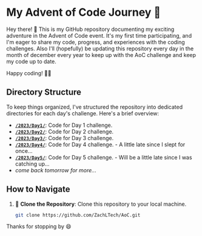 # My Advent of Code Journey 🎄

Hey there! 👋 This is my GitHub repository documenting my exciting adventure in the Advent of Code event. It's my first time participating, and I'm eager to share my code, progress, and experiences with the coding challenges. Also I'll (hopefully) be updating this repository every day in the month of december every year to keep up with the AoC challenge and keep my code up to date.

Happy coding! 🚀🎅

## Directory Structure

To keep things organized, I've structured the repository into dedicated directories for each day's challenge. Here's a brief overview:

- [**`/2023/Day1/`**](https://github.com/ZachLTech/AoC/tree/main/2023/Day1): Code for Day 1 challenge.
- [**`/2023/Day2/`**](https://github.com/ZachLTech/AoC/tree/main/2023/Day2): Code for Day 2 challenge.
- [**`/2023/Day3/`**](https://github.com/ZachLTech/AoC/tree/main/2023/Day3): Code for Day 3 challenge.
- [**`/2023/Day4/`**](https://github.com/ZachLTech/AoC/tree/main/2023/Day4): Code for Day 4 challenge. - A little late since I slept for once...
- [**`/2023/Day5/`**](https://github.com/ZachLTech/AoC/tree/main/2023/Day5): Code for Day 5 challenge. - Will be a little late since I was catching up...
- *come back tomorrow for more...*

## How to Navigate

1. 🚀 **Clone the Repository**: Clone this repository to your local machine.

   ```bash
   git clone https://github.com/ZachLTech/AoC.git
   ```

Thanks for stopping by 😄 
